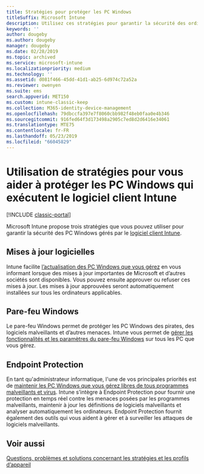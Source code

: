 ```yaml
---
title: Stratégies pour protéger les PC Windows
titleSuffix: Microsoft Intune
description: Utilisez ces stratégies pour garantir la sécurité des ordinateurs Windows quand ils sont gérés par le logiciel client Intune.
keywords: ''
author: dougeby
ms.author: dougeby
manager: dougeby
ms.date: 02/28/2019
ms.topic: archived
ms.service: microsoft-intune
ms.localizationpriority: medium
ms.technology: ''
ms.assetid: d081f466-45dd-41d1-ab25-6d974c72a52a
ms.reviewer: owenyen
ms.suite: ems
search.appverid: MET150
ms.custom: intune-classic-keep
ms.collection: M365-identity-device-management
ms.openlocfilehash: 79dbccfa397e7f8060cbb982f48eb0faa0e4b346
ms.sourcegitcommit: 916fed64f3d173498a2905c7ed8d2d6416e34061
ms.translationtype: MTE75
ms.contentlocale: fr-FR
ms.lasthandoff: 05/23/2019
ms.locfileid: "66045829"
---
```

# <a name="use-policies-to-help-protect-windows-pcs-that-run-the-intune-client-software"></a>Utilisation de stratégies pour vous aider à protéger les PC Windows qui exécutent le logiciel client Intune

[!INCLUDE [classic-portal](includes/classic-portal.md)]

Microsoft Intune propose trois stratégies que vous pouvez utiliser pour garantir la sécurité des PC Windows gérés par le [logiciel client Intune](manage-windows-pcs-with-microsoft-intune.md).


## <a name="software-updates"></a>Mises à jour logicielles

Intune facilite [l’actualisation des PC Windows que vous gérez](keep-windows-pcs-up-to-date-with-software-updates-in-microsoft-intune.md) en vous informant lorsque des mises à jour importantes de Microsoft et d’autres sociétés sont disponibles. Vous pouvez ensuite approuver ou refuser ces mises à jour. Les mises à jour approuvées seront automatiquement installées sur tous les ordinateurs applicables.

## <a name="windows-firewall"></a>Pare-feu Windows

Le pare-feu Windows permet de protéger les PC Windows des pirates, des logiciels malveillants et d’autres menaces. Intune vous permet de [gérer les fonctionnalités et les paramètres du pare-feu Windows](help-protect-windows-pcs-using-windows-firewall-policies-in-microsoft-intune.md) sur tous les PC que vous gérez.

## <a name="endpoint-protection"></a>Endpoint Protection

En tant qu'administrateur informatique, l'une de vos principales priorités est de [maintenir les PC Windows que vous gérez libres de tous programmes malveillants et virus](help-secure-windows-pcs-with-endpoint-protection-for-microsoft-intune.md). Intune s’intègre à Endpoint Protection pour fournir une protection en temps réel contre les menaces posées par les programmes malveillants, maintenir à jour les définitions de logiciels malveillants et analyser automatiquement les ordinateurs. Endpoint Protection fournit également des outils qui vous aident à gérer et à surveiller les attaques de logiciels malveillants.

## <a name="see-also"></a>Voir aussi

[Questions, problèmes et solutions concernant les stratégies et les profils d’appareil](device-profile-troubleshoot.md)
